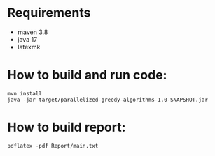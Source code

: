# Requirements
- maven 3.8
- java 17
- latexmk

# How to build and run code:
```
mvn install
java -jar target/parallelized-greedy-algorithms-1.0-SNAPSHOT.jar
```

# How to build report:
```
pdflatex -pdf Report/main.txt
```
